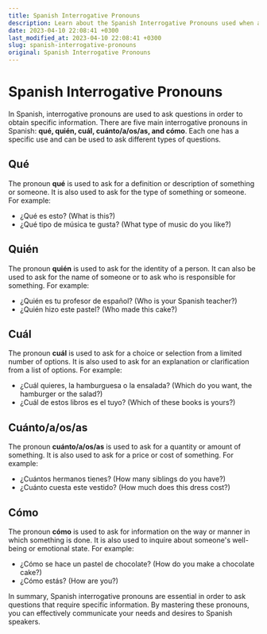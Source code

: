 ```yaml
---
title: Spanish Interrogative Pronouns
description: Learn about the Spanish Interrogative Pronouns used when asking questions
date: 2023-04-10 22:08:41 +0300
last_modified_at: 2023-04-10 22:08:41 +0300
slug: spanish-interrogative-pronouns
original: Spanish Interrogative Pronouns
---
```

# Spanish Interrogative Pronouns

In Spanish, interrogative pronouns are used to ask questions in order to obtain specific information. There are five main interrogative pronouns in Spanish: **qué, quién, cuál, cuánto/a/os/as, and cómo**. Each one has a specific use and can be used to ask different types of questions. 

## Qué

The pronoun **qué** is used to ask for a definition or description of something or someone. It is also used to ask for the type of something or someone. For example:

- ¿Qué es esto? (What is this?)
- ¿Qué tipo de música te gusta? (What type of music do you like?)

## Quién

The pronoun **quién** is used to ask for the identity of a person. It can also be used to ask for the name of someone or to ask who is responsible for something. For example:

- ¿Quién es tu profesor de español? (Who is your Spanish teacher?)
- ¿Quién hizo este pastel? (Who made this cake?)

## Cuál

The pronoun **cuál** is used to ask for a choice or selection from a limited number of options. It is also used to ask for an explanation or clarification from a list of options. For example:

- ¿Cuál quieres, la hamburguesa o la ensalada? (Which do you want, the hamburger or the salad?)
- ¿Cuál de estos libros es el tuyo? (Which of these books is yours?)

## Cuánto/a/os/as

The pronoun **cuánto/a/os/as** is used to ask for a quantity or amount of something. It is also used to ask for a price or cost of something. For example:

- ¿Cuántos hermanos tienes? (How many siblings do you have?)
- ¿Cuánto cuesta este vestido? (How much does this dress cost?)

## Cómo

The pronoun **cómo** is used to ask for information on the way or manner in which something is done. It is also used to inquire about someone's well-being or emotional state. For example:

- ¿Cómo se hace un pastel de chocolate? (How do you make a chocolate cake?)
- ¿Cómo estás? (How are you?)

In summary, Spanish interrogative pronouns are essential in order to ask questions that require specific information. By mastering these pronouns, you can effectively communicate your needs and desires to Spanish speakers.
